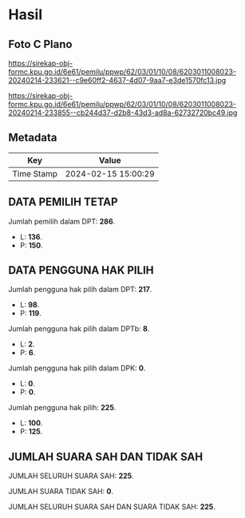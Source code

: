 # Hasil

## Foto C Plano

https://sirekap-obj-formc.kpu.go.id/6e61/pemilu/ppwp/62/03/01/10/08/6203011008023-20240214-233621--c9e60ff2-4637-4d07-9aa7-e3de1570fc13.jpg

https://sirekap-obj-formc.kpu.go.id/6e61/pemilu/ppwp/62/03/01/10/08/6203011008023-20240214-233855--cb244d37-d2b8-43d3-ad8a-62732720bc49.jpg


## Metadata

| Key        | Value               |
| ---------- | ------------------- |
| Time Stamp | 2024-02-15 15:00:29 |


## DATA PEMILIH TETAP

Jumlah pemilih dalam DPT: **286**.
 * L: **136**.
 * P: **150**.

## DATA PENGGUNA HAK PILIH

Jumlah pengguna hak pilih dalam DPT: **217**.
 * L: **98**.
 * P: **119**.

Jumlah pengguna hak pilih dalam DPTb: **8**.
 * L: **2**.
 * P: **6**.

Jumlah pengguna hak pilih dalam DPK: **0**.
 * L: **0**.
 * P: **0**.

Jumlah pengguna hak pilih: **225**.
 * L: **100**.
 * P: **125**.

## JUMLAH SUARA SAH DAN TIDAK SAH

JUMLAH SELURUH SUARA SAH: **225**.

JUMLAH SUARA TIDAK SAH: **0**.

JUMLAH SELURUH SUARA SAH DAN SUARA TIDAK SAH: **225**.


